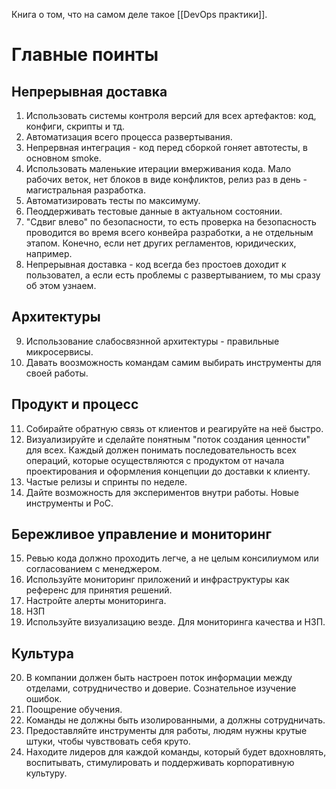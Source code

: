 Книга о том, что на самом деле такое [[DevOps практики]].
# Главные поинты
## Непрерывная доставка
1. Использовать системы контроля версий для всех артефактов: код, конфиги, скрипты и тд.
2. Автоматизация всего процесса развертывания.
3. Непрервная интеграция - код перед сборкой гоняет автотесты, в основном smoke.
4. Использовать маленькие итерации вмерживания кода. Мало рабочих веток, нет блоков в виде конфликтов, релиз раз в день - магистральная разработка.
5. Автоматизировать тесты по максимуму.
6. Пеоддерживать тестовые данные в актуальном состоянии.
7. "Сдвиг влево" по безопасности, то есть проверка на безопасность проводится во время всего конвейра разработки, а не отдельным этапом. Конечно, если нет других регламентов, юридических, например.
8. Непрерывная доставка - код всегда без простоев доходит к пользовател, а если есть проблемы с развертыванием, то мы сразу об этом узнаем.

## Архитектуры
9. Использование слабосвязнной архитектуры - правильные микросервисы.
10. Давать воозможность командам самим выбирать инструменты для своей работы.

## Продукт и процесс
11. Собирайте обратную связь от клиентов и реагируйте на неё быстро.
12. Визуализируйте и сделайте понятным "поток создания ценности" для всех. Каждый должен понимать последовательность всех операций, которые осуществляются с продуктом от начала проектирования и оформления концепции до доставки к клиенту.
13. Частые релизы и спринты по неделе.
14. Дайте возможность для экспериментов внутри работы. Новые инструменты и PoC.

## Бережливое управление и мониторинг
15. Ревью кода должно проходить легче, а не целым консилиумом или согласованием с менеджером.
16. Используйте мониторинг приложений и инфраструктуры как референс для принятия решений.
17. Настройте алерты мониторинга.
18. НЗП
19. Используйте визуализацию везде. Для мониторинга качества и НЗП.

## Культура
20. В компании должен быть настроен поток информации между отделами, сотрудничество и доверие. Сознательное изучение ошибок.
21. Поощрение обучения.
22. Команды не должны быть изолированными, а должны сотрудничать.
23. Предоставляйте инструменты для работы, людям нужны крутые штуки, чтобы чувствовать себя круто.
24. Находите лидеров для каждой команды, который будет вдохновлять, воспитывать, стимулировать и поддерживать корпоративную культуру.